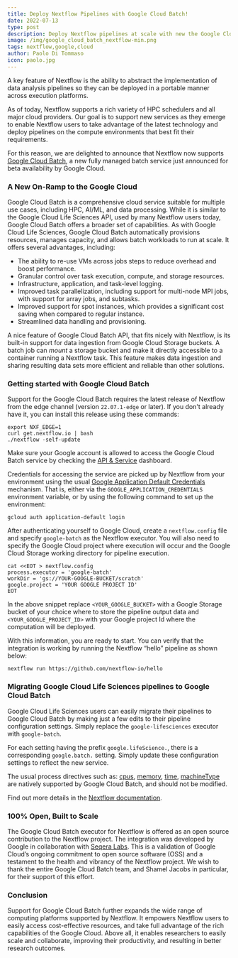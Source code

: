 ```yaml
---
title: Deploy Nextflow Pipelines with Google Cloud Batch!
date: 2022-07-13
type: post
description: Deploy Nextflow pipelines at scale with new the Google Cloud Batch compute service.
image: /img/google_cloud_batch_nextflow-min.png
tags: nextflow,google,cloud
author: Paolo Di Tommaso
icon: paolo.jpg
---
```


A key feature of Nextflow is the ability to abstract the implementation of data analysis pipelines so they can be deployed in a portable manner across execution platforms.

As of today, Nextflow supports a rich variety of HPC schedulers and all major cloud providers. Our goal is to support new services as they emerge to enable Nextflow users to take advantage of the latest technology and deploy pipelines on the compute environments that best fit their requirements.

For this reason, we are delighted to announce that Nextflow now supports [Google Cloud Batch](https://cloud.google.com/batch), a new fully managed batch service just announced for beta availability by Google Cloud.

### A New On-Ramp to the Google Cloud

Google Cloud Batch is a comprehensive cloud service suitable for multiple use cases, including HPC, AI/ML, and data processing. While it is similar to the Google Cloud Life Sciences API, used by many Nextflow users today, Google Cloud Batch offers a broader set of capabilities. As with Google Cloud Life Sciences, Google Cloud Batch automatically provisions resources, manages capacity, and allows batch workloads to run at scale. It offers several advantages, including:

* The ability to re-use VMs across jobs steps to reduce overhead and boost performance.
* Granular control over task execution, compute, and storage resources.
* Infrastructure, application, and task-level logging.
* Improved task parallelization, including support for multi-node MPI jobs, with support for array jobs, and subtasks.
* Improved support for spot instances, which provides a significant cost saving when compared to regular instance.
* Streamlined data handling and provisioning.

A nice feature of Google Cloud Batch API, that fits nicely with Nextflow, is its built-in support for data ingestion from Google Cloud Storage buckets. A batch job can *mount* a storage bucket and make it directly accessible to a container running a Nextflow task. This feature makes data ingestion and sharing resulting data sets more efficient and reliable than other solutions.

### Getting started with Google Cloud Batch

Support for the Google Cloud Batch requires the latest release of Nextflow from the edge channel (version `22.07.1-edge` or later). If you don't already have it, you can install this release using these commands:

```
export NXF_EDGE=1
curl get.nextflow.io | bash
./nextflow -self-update
```

Make sure your Google account is allowed to access the Google Cloud Batch service by checking the [API & Service](https://console.cloud.google.com/apis/dashboard) dashboard.

Credentials for accessing the service are picked up by Nextflow from your environment using the usual [Google Application Default Credentials](https://github.com/googleapis/google-auth-library-java#google-auth-library-oauth2-http) mechanism. That is, either via the `GOOGLE_APPLICATION_CREDENTIALS` environment variable, or by using the following command to set up the environment:

```
gcloud auth application-default login
```

After authenticating yourself to Google Cloud, create a `nextflow.config` file and specify `google-batch` as the Nextflow executor. You will also need to specify the Google Cloud project where execution will occur and the Google Cloud Storage working directory for pipeline execution.

```
cat <<EOT > nextflow.config
process.executor = 'google-batch'
workDir = 'gs://YOUR-GOOGLE-BUCKET/scratch'
google.project = 'YOUR GOOGLE PROJECT ID'
EOT
```

In the above snippet replace `<YOUR_GOOGLE_BUCKET>` with a Google Storage bucket of your choice where to store the pipeline output data and `<YOUR_GOOGLE_PROJECT_ID>` with your Google project Id where the computation will be deployed.

With this information, you are ready to start. You can verify that the integration is working by running the Nextflow “hello” pipeline as shown below:

```
nextflow run https://github.com/nextflow-io/hello
```


### Migrating Google Cloud Life Sciences pipelines to Google Cloud Batch

Google Cloud Life Sciences users can easily migrate their pipelines to Google Cloud Batch by making just a few edits to their pipeline configuration settings. Simply replace the `google-lifesciences` executor with `google-batch`.

For each setting having the prefix `google.lifeScience.`, there is a corresponding  `google.batch.` setting. Simply update these configuration settings to reflect the new service.

The usual process directives such as: [cpus](https://www.nextflow.io/docs/latest/process.html#cpus), [memory](https://www.nextflow.io/docs/latest/process.html#memory), [time](https://www.nextflow.io/docs/latest/process.html#time), [machineType](https://www.nextflow.io/docs/latest/process.html#machinetype) are natively supported by Google Cloud Batch, and should not be modified.

Find out more details in the [Nextflow documentation](https://www.nextflow.io/docs/edge/google.html#cloud-batch).


### 100% Open, Built to Scale

The Google Cloud Batch executor for Nextflow is offered as an open source contribution to the Nextflow project. The integration was developed by Google in collaboration with [Seqera Labs](https://seqera.io/). This is a validation of Google Cloud’s ongoing commitment to open source software (OSS) and a testament to the health and vibrancy of the Nextflow project. We wish to thank the entire Google Cloud Batch team, and Shamel Jacobs in particular, for their support of this effort.

### Conclusion

Support for Google Cloud Batch further expands the wide range of computing platforms supported by Nextflow. It empowers Nextflow users to easily access cost-effective resources, and take full advantage of the rich capabilities of the Google Cloud. Above all, it enables researchers to easily scale and collaborate, improving their productivity, and resulting in better research outcomes.
